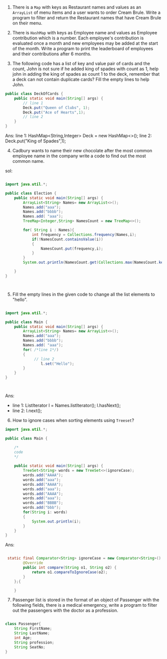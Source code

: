 1. There is a `Map` with keys as Restaurant names and values as an `ArrayList` of menu items and a user wants to order Cream Brule. Write a program to filter and return the Restaurant names that have Cream Brule on their menu.

2. There is `HashMap` with keys as Employee name and values as Employee contribution which is a number. Each employee's contribution is evaluated once a month and new employees may be added at the start of the month. Write a program to print the leaderboard of employees and their contributions after 6 months.

3. The following code has a list of key and value pair of cards and the count, John is not sure if he added king of spades with count as 1, help john in adding the king of spades as count 1 to the deck, remember that a deck can not contain duplicate cards? Fill the empty lines to help John.

``` java
public class DeckOfCards {
    public static void main(String[] args) {
        // line 1
        Deck.put("Queen of Clubs", 1);
        Deck.put("Ace of Hearts",1);
        // line 2
    }
}

```

Ans: line 1: HashMap<String,Integer> Deck = new HashMap<>();
     line 2: Deck.put("King of Spades",1);

4. Cadbury wants to name their new chocolate after the most common employee name in the company write a code to find out the most common name.

sol:

``` java

import java.util.*;

public class Election {
    public static void main(String[] args) {
        ArrayList<String> Names= new ArrayList<>();
        Names.add("aaa");
        Names.add("bbbb");
        Names.add( "aaa");
        TreeMap<Integer,String> NamesCount = new TreeMap<>();

        for( String i : Names){
            int frequency = Collections.frequency(Names,i);
            if(!NamesCount.containsValue(i))
            {
                NamesCount.put(frequency,i);
            }
        }
        System.out.println(NamesCount.get(Collections.max(NamesCount.keySet())));

    }
}




```

5. Fill the empty lines in the given code to change all the list elements to "hello".

``` java

import java.util.*;

public class Main {
    public static void main(String[] args) {
        ArrayList<String> Names= new ArrayList<>();
        Names.add("aaa");
        Names.add("bbbb");
        Names.add( "aaa");
        for( /*line 1*/)
        {
             // line 2   
                l.set("Hello");
        }
    }
}




```

Ans: 

- line 1: ListIterator<String> l = Names.listIterator(); l.hasNext(); 
- line 2: l.next(); 

6. How to ignore cases when sorting elements using `Treeset`?



``` java
import java.util.*;

public class Main {

    /*
    code 
    */
   
    public static void main(String[] args) {
        TreeSet<String> words = new TreeSet<>(ignoreCase);
        words.add("AAAA");
        words.add("aaa");
        words.add("AAAA");
        words.add("aaa");
        words.add("AAAA");
        words.add("aaa");
        words.add("BBBB");
        words.add("bbb");
        for(String i: words)
        {
            System.out.println(i);
        }
    }
}

``` 
Ans: 

``` java

 static final Comparator<String> ignoreCase = new Comparator<String>() {
        @Override
        public int compare(String o1, String o2) {
            return o1.compareToIgnoreCase(o2);
        }
    };{

    }

``` 
    
7. Passenger list is stored in the format of an object of Passenger with the following fields, there is a medical emergency, write a program to filter out the passengers with the doctor as a profession.

``` java

class Passenger{
    String FirstName;
    String LastName;
    int Age;
    String profession;
    String SeatNo;
}

```




  
